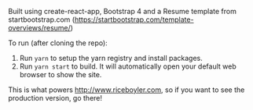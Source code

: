 Built using create-react-app, Bootstrap 4 and a Resume template from startbootstrap.com (https://startbootstrap.com/template-overviews/resume/)

To run (after cloning the repo):
1. Run `yarn` to setup the yarn registry and install packages.
1. Run `yarn start` to build. It will automatically open your default web browser to show the site.

This is what powers http://www.riceboyler.com, so if you want to see the production version, go there!
